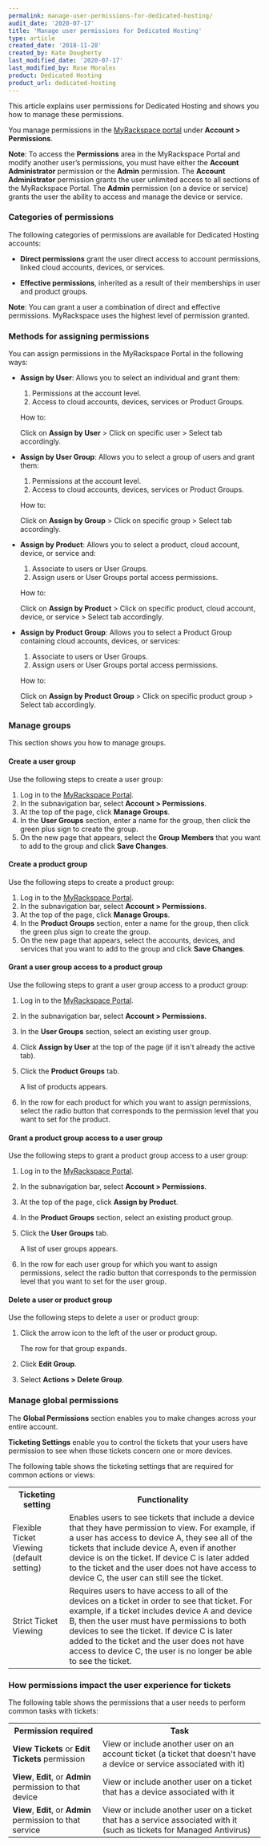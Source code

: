 ```yaml
---
permalink: manage-user-permissions-for-dedicated-hosting/
audit_date: '2020-07-17'
title: 'Manage user permissions for Dedicated Hosting'
type: article
created_date: '2018-11-28'
created_by: Kate Dougherty
last_modified_date: '2020-07-17'
last_modified_by: Rose Morales
product: Dedicated Hosting
product_url: dedicated-hosting
---
```


This article explains user permissions for Dedicated Hosting and shows you
how to manage these permissions.

You manage permissions in the [MyRackspace
portal](https://login.rackspace.com) under **Account > Permissions**.

**Note**: To access the **Permissions** area in the MyRackspace Portal and
modify another user’s permissions, you must have either the **Account
Administrator** permission or the **Admin** permission. The **Account
Administrator** permission grants the user unlimited access to all sections of
the MyRackspace Portal. The **Admin** permission (on a device or service)
grants the user the ability to access and manage the device or service.

### Categories of permissions

The following categories of permissions are available for Dedicated Hosting
accounts:

- **Direct permissions** grant the user direct access to
  account permissions, linked cloud accounts, devices, or services.

- **Effective permissions**, inherited as a result of their memberships in user and product groups.

**Note**: You can grant a user a combination of direct and effective
permissions. MyRackspace uses the highest level of permission granted.

### Methods for assigning permissions

You can assign permissions in the MyRackspace Portal in the following ways:

- **Assign by User**: Allows you to select an individual and grant them:
  1. Permissions at the account level.
  2. Access to cloud accounts, devices, services or Product Groups.
  
  How to:

  Click on **Assign by User** > Click on specific user > Select tab accordingly.

- **Assign by User Group**: Allows you to select a group of users and grant them:
  1. Permissions at the account level.
  2. Access to cloud accounts, devices, services or Product Groups.
  
  How to:

  Click on **Assign by Group** > Click on specific group > Select tab accordingly.

- **Assign by Product**: Allows you to select a product, cloud account, device, or service and:
  1. Associate to users or User Groups.
  2. Assign users or User Groups portal access permissions.
  
  How to:

  Click on **Assign by Product** > Click on specific product, cloud account, device, or service > Select tab accordingly.

- **Assign by Product Group**: Allows you to select a Product Group containing cloud accounts, devices, or services:
  1. Associate to users or User Groups.
  2. Assign users or User Groups portal access permissions.
  
  How to:

  Click on **Assign by Product Group** > Click on specific product group > Select tab accordingly.
  
### Manage groups

This section shows you how to manage groups.

#### Create a user group

Use the following steps to create a user group:

1. Log in to the [MyRackspace Portal](https://login.rackspace.com).
2. In the subnavigation bar, select **Account > Permissions**.
3. At the top of the page, click **Manage Groups**.
4. In the **User Groups** section, enter a name for the group, then click the
   green plus sign to create the group.
5. On the new page that appears, select the **Group Members** that you want to
   add to the group and click **Save Changes**.

#### Create a product group

Use the following steps to create a product group:

1. Log in to the [MyRackspace Portal](https://login.rackspace.com).
2. In the subnavigation bar, select **Account > Permissions**.
3. At the top of the page, click **Manage Groups**.
4. In the **Product Groups** section, enter a name for the group, then click
   the green plus sign to create the group.
5. On the new page that appears, select the accounts, devices, and services
   that you want to add to the group and click **Save Changes**.

#### Grant a user group access to a product group

Use the following steps to grant a user group access to a product group:

1. Log in to the [MyRackspace Portal](https://login.rackspace.com).
2. In the subnavigation bar, select **Account > Permissions**.
3. In the **User Groups** section, select an existing user group.
4. Click **Assign by User** at the top of the page (if it isn't already the
   active tab).
5. Click the **Product Groups** tab.

    A list of products appears.

6. In the row for each product for which you want to assign permissions,
   select the radio button that corresponds to the permission level that you
   want to set for the product.

#### Grant a product group access to a user group

Use the following steps to grant a product group access to a user group:

1. Log in to the [MyRackspace Portal](https://login.rackspace.com).
2. In the subnavigation bar, select **Account > Permissions**.
3. At the top of the page, click **Assign by Product**.
4. In the **Product Groups** section, select an existing product group.
5. Click the **User Groups** tab.

    A list of user groups appears.

6. In the row for each user group for which you want to assign permissions,
   select the radio button that corresponds to the permission level that you
   want to set for the user group.

#### Delete a user or product group

Use the following steps to delete a user or product group:

1. Click the arrow icon to the left of the user or product group.

    The row for that group expands.

2. Click **Edit Group**.

3. Select **Actions > Delete Group**.

### Manage global permissions

The **Global Permissions** section enables you to make changes across your
entire account.

**Ticketing Settings** enable you to control the tickets that your users have
permission to see when those tickets concern one or more devices.

The following table shows the ticketing settings that are required for common
actions or views:

<table>
  <tr>
    <th>Ticketing setting</th>
    <th>Functionality</th>
  </tr>
  <tr>
    <td>Flexible Ticket Viewing (default setting)</td>
    <td>Enables users to see tickets that include a device that they have permission to view. For example, if a user has access to device A, they see all of the tickets that include device A, even if another device is on the ticket. If device C is later added to the ticket and the user does not have access to device C, the user can still see the ticket.</td>
  </tr>
  <tr>
    <td>Strict Ticket Viewing</td>
    <td>Requires users to have access to all of the devices on a ticket in order to see that ticket. For example, if a ticket includes device A and device B, then the user must have permissions to both devices to see the ticket. If device C is later added to the ticket and the user does not have access to device C, the user is no longer be able to see the ticket.</td>
  </tr>
</table>

### How permissions impact the user experience for tickets

The following table shows the permissions that a user needs to perform common
tasks with tickets:

<table>
  <tr>
    <th>Permission required</th>
    <th>Task</th>
  </tr>
  <tr>
    <td><b>View Tickets</b> or <b>Edit Tickets</b> permission</td>
    <td>View or include another user on an account ticket (a ticket that doesn't have a device or service associated with it)</td>
  </tr>
  <tr>
    <td><b>View</b>, <b>Edit</b>, or <b>Admin</b> permission to that device</td>
    <td>View or include another user on a ticket that has a device associated with it</td>
  </tr>
  <tr>
    <td><b>View</b>, <b>Edit</b>, or <b>Admin</b> permission to that service</td>
    <td>View or include another user on a ticket that has a service associated with it (such as tickets for Managed Antivirus)</td>
  </tr>
</table>
